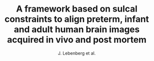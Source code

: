 ---
cat: gaia
subcat: signature
bestof: false
author: J. Lebenberg et al.
title: A framework based on sulcal constraints to align preterm, infant and adult human brain images acquired in vivo and post mortem
journal: Brain Structure and Function
year: 2018
type: article
url: https -//doi.org/10.1007/s00429-018-1735-9
doi: 10.1007/s00429-018-1735-9
---